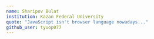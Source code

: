 ```yaml
---
name: Sharipov Bulat
institution: Kazan Federal University
quote: "JavaScript isn't browser language nowadays..."
github_user: tyuop077
---
```

